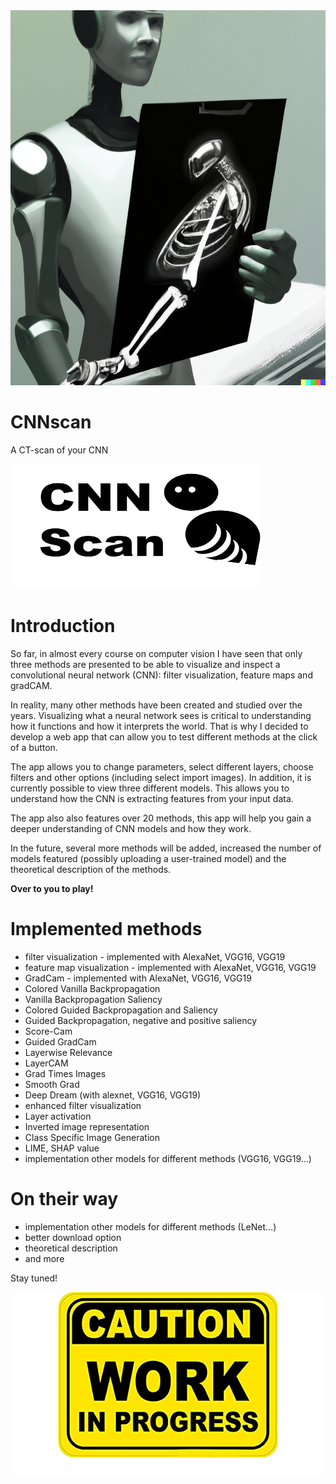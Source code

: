 <img src="https://github.com/SalvatoreRa/CNNscan/blob/main/img/cnn_scan.png?raw=true" width="600" height="600"/>

# CNNscan
A CT-scan of your CNN

<img src="https://github.com/SalvatoreRa/CNNscan/blob/main/img/logo.png?raw=true" width="400" height="200"/>


# Introduction

So far, in almost every course on computer vision I have seen that only three methods are presented to be able to visualize and inspect a convolutional neural network (CNN): filter visualization, feature maps and gradCAM.

In reality, many other methods have been created and studied over the years. Visualizing what a neural network sees is critical to understanding how it functions and how it interprets the world. That is why I decided to develop a web app that can allow you to test different methods at the click of a button. 

The app allows you to change parameters, select different layers, choose filters and other options (including select import images). In addition, it is currently possible to view three different models. This allows you to understand how the CNN is extracting features from your input data.

The app also also features over 20 methods, this app will help you gain a deeper understanding of CNN models and how they work. 

In the future, several more methods will be added, increased the number of models featured (possibly uploading a user-trained model) and the theoretical description of the methods. 

**Over to you to play!**


# Implemented methods
* filter visualization - implemented with AlexaNet, VGG16, VGG19
* feature map visualization - implemented with AlexaNet, VGG16, VGG19
* GradCam - implemented with AlexaNet, VGG16, VGG19
* Colored Vanilla Backpropagation
* Vanilla Backpropagation Saliency
* Colored Guided Backpropagation and Saliency
* Guided Backpropagation, negative and positive saliency
* Score-Cam
* Guided GradCam
* Layerwise Relevance
* LayerCAM
* Grad Times Images
* Smooth Grad
* Deep Dream (with alexnet, VGG16, VGG19)
* enhanced filter visualization
* Layer activation
* Inverted image representation
* Class Specific Image Generation
* LIME, SHAP value
* implementation other models for different methods (VGG16, VGG19...)

# On their way 
* implementation other models for different methods (LeNet...)
* better download option
* theoretical description
* and more

Stay tuned!




![work in progress](https://github.com/SalvatoreRa/CNNscan/blob/main/img/work_in_progress.png?raw=true)
